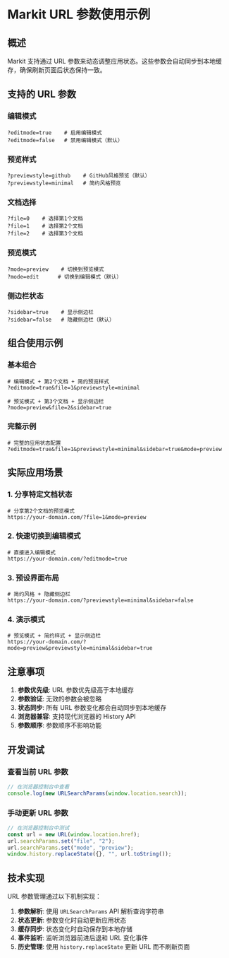 # Markit URL 参数使用示例

## 概述

Markit 支持通过 URL 参数来动态调整应用状态。这些参数会自动同步到本地缓存，确保刷新页面后状态保持一致。

## 支持的 URL 参数

### 编辑模式

```
?editmode=true    # 启用编辑模式
?editmode=false   # 禁用编辑模式（默认）
```

### 预览样式

```
?previewstyle=github    # GitHub风格预览（默认）
?previewstyle=minimal   # 简约风格预览
```

### 文档选择

```
?file=0    # 选择第1个文档
?file=1    # 选择第2个文档
?file=2    # 选择第3个文档
```

### 预览模式

```
?mode=preview    # 切换到预览模式
?mode=edit      # 切换到编辑模式（默认）
```

### 侧边栏状态

```
?sidebar=true    # 显示侧边栏
?sidebar=false   # 隐藏侧边栏（默认）
```

## 组合使用示例

### 基本组合

```
# 编辑模式 + 第2个文档 + 简约预览样式
?editmode=true&file=1&previewstyle=minimal

# 预览模式 + 第3个文档 + 显示侧边栏
?mode=preview&file=2&sidebar=true
```

### 完整示例

```
# 完整的应用状态配置
?editmode=true&file=1&previewstyle=minimal&sidebar=true&mode=preview
```

## 实际应用场景

### 1. 分享特定文档状态

```
# 分享第2个文档的预览模式
https://your-domain.com/?file=1&mode=preview
```

### 2. 快速切换到编辑模式

```
# 直接进入编辑模式
https://your-domain.com/?editmode=true
```

### 3. 预设界面布局

```
# 简约风格 + 隐藏侧边栏
https://your-domain.com/?previewstyle=minimal&sidebar=false
```

### 4. 演示模式

```
# 预览模式 + 简约样式 + 显示侧边栏
https://your-domain.com/?mode=preview&previewstyle=minimal&sidebar=true
```

## 注意事项

1. **参数优先级**: URL 参数优先级高于本地缓存
2. **参数验证**: 无效的参数会被忽略
3. **状态同步**: 所有 URL 参数变化都会自动同步到本地缓存
4. **浏览器兼容**: 支持现代浏览器的 History API
5. **参数顺序**: 参数顺序不影响功能

## 开发调试

### 查看当前 URL 参数

```javascript
// 在浏览器控制台中查看
console.log(new URLSearchParams(window.location.search));
```

### 手动更新 URL 参数

```javascript
// 在浏览器控制台中测试
const url = new URL(window.location.href);
url.searchParams.set("file", "2");
url.searchParams.set("mode", "preview");
window.history.replaceState({}, "", url.toString());
```

## 技术实现

URL 参数管理通过以下机制实现：

1. **参数解析**: 使用 `URLSearchParams` API 解析查询字符串
2. **状态更新**: 参数变化时自动更新应用状态
3. **缓存同步**: 状态变化时自动保存到本地存储
4. **事件监听**: 监听浏览器前进后退和 URL 变化事件
5. **历史管理**: 使用 `history.replaceState` 更新 URL 而不刷新页面
